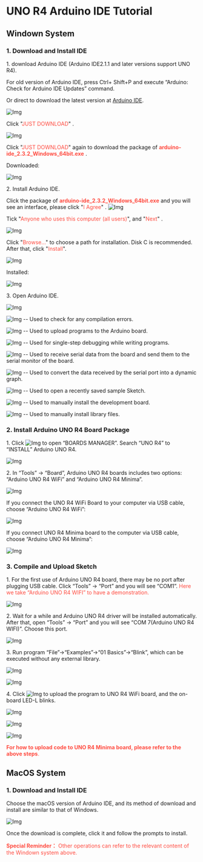 # UNO R4 Arduino IDE Tutorial

## Windown System

### 1. Download and Install IDE

1\. download Arduino IDE (Arduino IDE2.1.1 and later versions support UNO R4).

For old version of Arduino IDE, press Ctrl+ Shift+P and execute “Arduino: Check for Arduino IDE Updates” command.

Or direct to download the latest version at [Arduino IDE](https://www.arduino.cc/en/software). 

![Img](./media/img-20240913160523.png)

Click "<span style="color: rgb(255, 76, 65);">JUST DOWNLOAD</span>" .

![Img](./media/img-20240913160832.png)

Click "<span style="color: rgb(255, 76, 65);">JUST DOWNLOAD</span>" again to download the package of **<span style="color: rgb(255, 76, 65);">arduino-ide_2.3.2_Windows_64bit.exe</span>** .

Downloaded:

![Img](./media/img-20240913161030.png)

2\. Install Arduino IDE.

Click the package of **<span style="color: rgb(255, 76, 65);">arduino-ide_2.3.2_Windows_64bit.exe</span>** and you will see an interface, please click "<span style="color: rgb(255, 76, 65);">I Agree</span>" .
![Img](./media/img-20240913162236.png)

Tick "<span style="color: rgb(255, 76, 65);">Anyone who uses this computer (all users)</span>", and "<span style="color: rgb(255, 76, 65);">Next</span>" .

![Img](./media/img-20240913162401.png)

Click "<span style="color: rgb(255, 76, 65);">Browse...</span>" to choose a path for installation. Disk C is recommended. After that, click "<span style="color: rgb(255, 76, 65);">Install</span>".

![Img](./media/img-20240913162549.png)

Installed:

![Img](./media/img-20240913162629.png)

3\. Open Arduino IDE.

![Img](./media/img-20240909085113.png)

![Img](./media/img-20240909085139.png) -- Used to check for any compilation errors.

![Img](./media/img-20240909085159.png) -- Used to upload programs to the Arduino board.

![Img](./media/img-20240909085603.png) -- Used for single-step debugging while writing programs.

![Img](./media/img-20240909085240.png) -- Used to receive serial data from the board and send them to the serial monitor of the board.

![Img](./media/img-20240909085255.png) -- Used to convert the data received by the serial port into a dynamic graph.

![Img](./media/img-20240909085402.png) -- Used to open a recently saved sample Sketch.

![Img](./media/img-20240909085426.png) -- Used to manually install the development board.

![Img](./media/img-20240909085444.png) -- Used to manually install library files.

### 2. Install Arduino UNO R4 Board Package

1\. Click ![Img](./media/img-20240909085707.png) to open “BOARDS MANAGER”. Search “UNO R4” to “INSTALL” Arduino UNO R4.

![Img](./media/img-20240909090108.png)

2\. In “Tools” → “Board”, Arduino UNO R4 boards includes two options: “Arduino UNO R4 WiFi” and “Arduino UNO R4 Minima”.

![Img](./media/img-20240909090505.png)

If you connect the UNO R4 WiFi Board to your computer via USB cable, choose “Arduino UNO R4 WiFi”:

![Img](./media/img-20240909090832.png)

If you connect UNO R4 Minima board to the computer via USB cable, choose “Arduino UNO R4 Minima”:

![Img](./media/img-20240909091139.png)

### 3. Compile and Upload Sketch

1\. For the first use of Arduino UNO R4 board, there may be no port after plugging USB cable. Click “Tools” → “Port” and you will see “COM1”. <span style="color: rgb(255, 76, 65);">Here we take “Arduino UNO R4 WIFI” to have a demonstration.</span>

![Img](./media/img-20240909093802.png)

2\. Wait for a while and Arduino UNO R4 driver will be installed automatically. After that, open “Tools” → “Port” and you will see “COM 7(Arduino UNO R4 WIFI)”. Choose this port.

![Img](./media/img-20240909094036.png)

3\. Run program “File”→“Examples”→“01 Basics”→“Blink”, which can be executed without any external library.

![Img](./media/img-20240909094855.png)

![Img](./media/img-20240913081449.png)

4\. Click ![Img](./media/img-20240909095201.png) to upload the program to UNO R4 WiFi board, and the on-board LED-L blinks.

![Img](./media/img-20240909095333.png)

![Img](./media/img-20240909095404.png)

![Img](./media/img-20240909100344.jpg)

<span style="color: rgb(255, 76, 65);">**For how to upload code to UNO R4 Minima board, please refer to the above steps**.</span> 

## MacOS System

### 1. Download and Install IDE

Choose the macOS version of Arduino IDE, and its method of download and install are similar to that of Windows.

![Img](./media/img-20240913162956.png)

Once the download is complete, click it and follow the prompts to install.

<span style="color: rgb(255, 76, 65);">**Special Reminder：** Other operations can refer to the relevant content of the Windown system above.</span>
